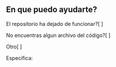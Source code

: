 ## En que puedo ayudarte?

El repositorio ha dejado de funcionar?[ ]

No encuentras algun archivo del código?[ ]

Otro[ ]

Especifica:

